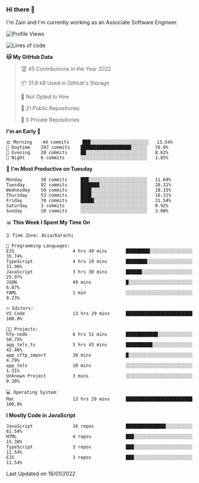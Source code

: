 ### Hi there 👋

I'm Zain and I'm currently working as an Associate Software Engineer.

<!--START_SECTION:waka-->
![Profile Views](http://img.shields.io/badge/Profile%20Views-0-blue)

![Lines of code](https://img.shields.io/badge/From%20Hello%20World%20I%27ve%20Written-3%20Million%20lines%20of%20code-blue)

**🐱 My GitHub Data** 

> 🏆 45 Contributions in the Year 2022
 > 
> 📦 31.6 kB Used in GitHub's Storage 
 > 
> 🚫 Not Opted to Hire
 > 
> 📜 21 Public Repositories 
 > 
> 🔑 5 Private Repositories  
 > 
**I'm an Early 🐤** 

```text
🌞 Morning    44 commits     ███░░░░░░░░░░░░░░░░░░░░░░   13.54% 
🌆 Daytime    247 commits    ███████████████████░░░░░░   76.0% 
🌃 Evening    28 commits     ██░░░░░░░░░░░░░░░░░░░░░░░   8.62% 
🌙 Night      6 commits      ░░░░░░░░░░░░░░░░░░░░░░░░░   1.85%

```
📅 **I'm Most Productive on Tuesday** 

```text
Monday       38 commits     ███░░░░░░░░░░░░░░░░░░░░░░   11.69% 
Tuesday      92 commits     ███████░░░░░░░░░░░░░░░░░░   28.31% 
Wednesday    59 commits     ████░░░░░░░░░░░░░░░░░░░░░   18.15% 
Thursday     53 commits     ████░░░░░░░░░░░░░░░░░░░░░   16.31% 
Friday       70 commits     █████░░░░░░░░░░░░░░░░░░░░   21.54% 
Saturday     3 commits      ░░░░░░░░░░░░░░░░░░░░░░░░░   0.92% 
Sunday       10 commits     ░░░░░░░░░░░░░░░░░░░░░░░░░   3.08%

```


📊 **This Week I Spent My Time On** 

```text
⌚︎ Time Zone: Asia/Karachi

💬 Programming Languages: 
EJS                      4 hrs 49 mins       █████████░░░░░░░░░░░░░░░░   35.74% 
TypeScript               4 hrs 19 mins       ████████░░░░░░░░░░░░░░░░░   31.98% 
JavaScript               3 hrs 30 mins       ██████░░░░░░░░░░░░░░░░░░░   25.97% 
JSON                     49 mins             █░░░░░░░░░░░░░░░░░░░░░░░░   6.07% 
YAML                     1 min               ░░░░░░░░░░░░░░░░░░░░░░░░░   0.23%

🔥 Editors: 
VS Code                  13 hrs 29 mins      █████████████████████████   100.0%

🐱‍💻 Projects: 
hfp-node                 6 hrs 51 mins       ████████████░░░░░░░░░░░░░   50.75% 
app_tels_ts              5 hrs 43 mins       ██████████░░░░░░░░░░░░░░░   42.46% 
app_sftp_import          38 mins             █░░░░░░░░░░░░░░░░░░░░░░░░   4.79% 
app_tels                 10 mins             ░░░░░░░░░░░░░░░░░░░░░░░░░   1.31% 
Unknown Project          3 mins              ░░░░░░░░░░░░░░░░░░░░░░░░░   0.38%

💻 Operating System: 
Mac                      13 hrs 29 mins      █████████████████████████   100.0%

```

**I Mostly Code in JavaScript** 

```text
JavaScript               16 repos            ███████████████░░░░░░░░░░   61.54% 
HTML                     4 repos             ███░░░░░░░░░░░░░░░░░░░░░░   15.38% 
TypeScript               3 repos             ███░░░░░░░░░░░░░░░░░░░░░░   11.54% 
EJS                      3 repos             ███░░░░░░░░░░░░░░░░░░░░░░   11.54%

```



 Last Updated on 16/01/2022
<!--END_SECTION:waka-->

<!--
**ZainAmjad68/ZainAmjad68** is a ✨ _special_ ✨ repository because its `README.md` (this file) appears on your GitHub profile.

Here are some ideas to get you started:

- 🔭 I’m currently working on ...
- 🌱 I’m currently learning ...
- 👯 I’m looking to collaborate on ...
- 🤔 I’m looking for help with ...
- 💬 Ask me about ...
- 📫 How to reach me: ...
- 😄 Pronouns: ...
- ⚡ Fun fact: ...
-->
